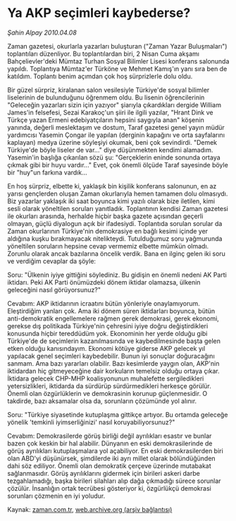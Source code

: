 # Ya AKP seçimleri kaybederse?

*Şahin Alpay 2010.04.08*

<tr><td class="metin" colspan="2" style="padding-top: 20px; padding-left: 5px; ">Zaman gazetesi, okurlarla yazarları buluşturan ("Zaman Yazar Buluşmaları") toplantıları düzenliyor. Bu toplantılardan biri, 2 Nisan Cuma akşamı Bahçelievler'deki Mümtaz Turhan Sosyal Bilimler Lisesi konferans salonunda yapıldı. Toplantıya Mümtaz'er Türköne ve Mehmet Kamış'ın yanı sıra ben de katıldım. Toplantı benim açımdan çok hoş sürprizlerle dolu oldu.</td></tr><tr><td class="metin" colspan="2" style="padding-top: 20px; padding-left: 5px; "><p>Bir güzel sürpriz, kiralanan salon vesilesiyle Türkiye'de sosyal bilimler liselerinin de bulunduğunu öğrenmem oldu. Bu lisenin öğrencilerinin "Geleceğin yazarları sizin için yazıyor" şiarıyla çıkardıkları dergide William James'in felsefesi, Sezai Karakoç'un şiiri ile ilgili yazılar, "Hrant Dink ve Türkçe yazan Ermeni edebiyatçıların hepsini saygıyla anan" köşenin yanında, değerli meslektaşım ve dostum, Taraf gazetesi genel yayın müdür yardımcısı Yasemin Çongar ile yapılan (derginin kapağını ve orta sayfalarını kaplayan) medya üzerine söyleşiyi okumak, beni çok sevindirdi. "Demek Türkiye'de böyle liseler de var..." diye düşünmekten kendimi alamadım. Yasemin'in başlığa çıkarılan sözü şu: "Gerçeklerin eninde sonunda ortaya çıkmak gibi bir huyu vardır..." Evet, çok önemli ölçüde Taraf sayesinde böyle bir "huy"un farkına vardık...
<p>	En hoş sürpriz, elbette ki, yaklaşık bin kişilik konferans salonunun, en az yarısı gençlerden oluşan Zaman okurlarıyla hemen tamamen dolu olmasıydı. Biz yazarlar yaklaşık iki saat boyunca kimi yazılı olarak bize iletilen, kimi sesli olarak yöneltilen soruları yanıtladık. Toplantının kendisi Zaman gazetesi ile okurları arasında, herhalde hiçbir başka gazete açısından geçerli olmayan, güçlü diyalogun açık bir ifadesiydi. Toplantıda sorulan sorular da Zaman okurlarının Türkiye'nin demokrasiye en bağlı kesimi içinde yer aldığına kuşku bırakmayacak nitelikteydi. Tutulduğumuz soru yağmurunda yöneltilen soruların hepsine cevap vermemiz elbette mümkün olmadı. Zorunlu olarak ancak bazılarına öncelik verdik. Bana en ilginç gelen iki soru ve verdiğim cevaplar da şöyle:
<p>	Soru: "Ülkenin iyiye gittiğini söylediniz. Bu gidişin en önemli nedeni AK Parti iktidarı. Peki AK Parti önümüzdeki dönem iktidar olamazsa, ülkenin geleceğini nasıl görüyorsunuz?" 
<p>Cevabım: AKP iktidarının icraatını bütün yönleriyle onaylamıyorum. Eleştirdiğim yanları çok. Ama iki dönem süren iktidarları boyunca, bütün anti-demokratik engellemelere rağmen gerek demokrasi, gerek ekonomi, gerekse dış politikada Türkiye'nin çehresini iyiye doğru değiştirdikleri konusunda hiçbir tereddüdüm yok. Ekonominin her yerde olduğu gibi Türkiye'de de seçimlerin kazanılmasında ve kaybedilmesinde başta gelen etken olduğu kanısındayım. Ekonomi kötüye giderse AKP gelecek yıl yapılacak genel seçimleri kaybedebilir. Bunun iyi sonuçlar doğuracağını sanmam. Ama bazı yararları olabilir. Bazı kesimlerde yaygın olan, AKP'nin iktidardan hiç gitmeyeceğine dair korkuların temelsiz olduğu ortaya çıkar. İktidara gelecek CHP-MHP koalisyonunun muhalefette sergiledikleri yetersizlikleri, iktidarda da sürdürüp sürdürmedikleri herkesçe görülür. Önemli olan özgürlüklerin ve demokrasinin korunup güçlenmesidir. O takdirde, bazı aksamalar olsa da, sorunların çözümünde yol alınır.
 <p> Soru: "Türkiye siyasetinde kutuplaşma gittikçe artıyor. Bu ortamda geleceğe yönelik 'temkinli iyimserliğinizi' nasıl koruyabiliyorsunuz?" <p>Cevabım: Demokrasilerde görüş birliği değil ayrılıkları esastır ve bunlar bazen çok keskin bir hal alabilir. Dünyanın en eski demokrasilerinde de görüş ayrılıkları kutuplaşmalara yol açabiliyor. En eski demokrasilerden biri olan ABD'yi düşünürsek, şimdilerde iki ayrı millet olarak bölündüğünden dahi söz ediliyor. Önemli olan demokratik çerçeve üzerinde mutabakat sağlanmasıdır. Görüş ayrılıklarını gidermek için birileri askeri darbe tezgahlamadığı, başka birileri silahları alıp dağa çıkmadığı sürece sorunlar çözülür. İnsanlığın ortak tecrübesi gösteriyor ki, özgürlükçü demokrasi sorunları çözmenin en iyi yoludur.  <br/></p></p></p></p></p></p></td></tr>

Kaynak: [zaman.com.tr](http://zaman.com.tr/yazar.do?yazino=970601), [web.archive.org (arşiv bağlantısı)](http://web.archive.org/web/20100427144613/http://www.zaman.com.tr:80/yazar.do?yazino=970601)
